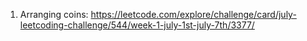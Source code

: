 1) Arranging coins: https://leetcode.com/explore/challenge/card/july-leetcoding-challenge/544/week-1-july-1st-july-7th/3377/
